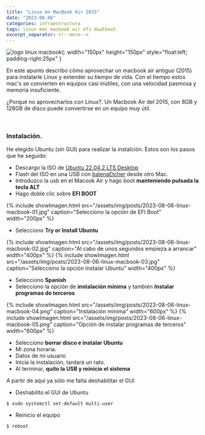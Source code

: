 ```yaml
---
title: "Linux en MacBook Air 2015"
date: "2023-08-06"
categories: infraestructura
tags: linux mac macbook air efi dualboot
excerpt_separator: <!--more-->
---
```


![logo linux macbook](/assets/img/posts/logo-linux-macbook.svg){: width="150px" height="150px" style="float:left; padding-right:25px" } 


En este apunto describo cómo aprovechar un macbook air antiguo (2015) para instalarle Linux y extender su tiempo de vida. Con el tiempo estos mac's se convierten en equipos casi inútiles, con una velocidad pasmosa y memoria insuficiente. 

¿Porqué no aprovecharlos con Linux?. Un Macbook Air del 2015, con 8GB y 128GB de disco puede convertirse en un equipo muy útil. 

<br clear="left"/>
<!--more-->

### Instalación. 

He elegido Ubuntu (sin GUI) para realizar la instalción. Estos son los pasos que he seguido: 

- Descargo la ISO de [Ubuntu 22.04.2 LTS Desktop](https://ubuntu.com/download/desktop)
- Flash del ISO en una USB con [balenaEtcher](https://etcher.balena.io) desde otro Mac.
- Introduzco la usb en el Macook Air y hago boot **manteniendo pulsada la tecla ALT**
- Hago doble clic sobre **EFI BOOT** 

{% include showImagen.html
    src="/assets/img/posts/2023-08-06-linux-macbook-01.jpg"
    caption="Selecciono la opción de EFI Boot"
    width="200px"
    %}

- Selecciono **Try or Install Ubuntu**

{% include showImagen.html
    src="/assets/img/posts/2023-08-06-linux-macbook-02.jpg"
    caption="Al cabo de unos segundos empieza a arrancar"
    width="400px"
    %}
{% include showImagen.html
    src="/assets/img/posts/2023-08-06-linux-macbook-03.jpg"
    caption="Selecciono la opción Instalar Ubuntu"
    width="400px"
    %}

- Selecciono **Spanish**
- Selecciono la opción de **instalación mínima** y también **Instalar programas de terceros**

{% include showImagen.html
    src="/assets/img/posts/2023-08-06-linux-macbook-04.png"
    caption="Instalación mínima"
    width="600px"
    %}
{% include showImagen.html
    src="/assets/img/posts/2023-08-06-linux-macbook-05.png"
    caption="Opción de instalar programas de terceros"
    width="600px"
    %}
- Selecciono **borrar disco e instalar Ubuntu**
- Mi zona horaria. 
- Datos de mi usuario
- Inicia la instalación, tardará un rato.
- Al terminar, **quito la USB y reinicio el sistema**

A partir de aquí ya sólo me falta deshabilitar el GUI

- Deshabilito el GUI de Ubuntu
```console
$ sudo systemctl set-default multi-user
```
- Reinicio el equipo
```console
$ reboot
```